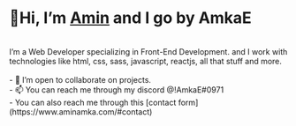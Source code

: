 # 👋Hi, I’m [Amin](https://www.aminamka.com/#about) and I go by AmkaE <br>
<br>
I’m a Web Developer specializing in Front-End Development. and I work with technologies like html, css, sass, javascript, reactjs, all that stuff and more. <br><br>
- 💞️ I’m open to collaborate on projects. <br>
- 📫 You can reach me through my discord @!AmkaE#0971 <br>
- You can also reach me through this [contact form](https://www.aminamka.com/#contact) <br>
